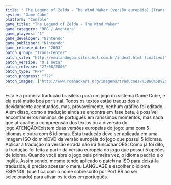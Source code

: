 ```yaml
---
title: " The Legend of Zelda - The Wind Waker (versão européia) (Trans-Center)"
system: "Game Cube"
platform: "Console"
game_title: "The Legend of Zelda - The Wind Waker"
game_category: "RPG / Aventura"
game_players: "1"
game_developer: "Nintendo"
game_publisher: "Nintendo"
game_release_date: "2003"
patch_group: "Trans-Center"
patch_site: "http://emulandogba.sites.uol.com.br/index2.html (inativo)"
patch_version: "0.1 beta"
patch_release: "27/08/2006"
patch_type: "PPF"
patch_progress: "???"
patch_images: ["http://www.romhackers.org/imagens/traducoes/%5BGC%5D%20The%20Legend%20of%20Zelda%20-%20The%20Wind%20Waker%20-%20Trans-Center%20-%201.jpg","http://www.romhackers.org/imagens/traducoes/%5BGC%5D%20The%20Legend%20of%20Zelda%20-%20The%20Wind%20Waker%20-%20Trans-Center%20-%202.jpg","http://www.romhackers.org/imagens/traducoes/%5BGC%5D%20The%20Legend%20of%20Zelda%20-%20The%20Wind%20Waker%20-%20Trans-Center%20-%203.jpg"]
---
```

Esta é a primeira tradução brasileira para um jogo do sistema Game Cube, e ela está muito boa por sinal. Todos os textos estão traduzidos e devidamente acentuados, mas, provavelmente, nenhum gráfico foi editado. Além disso, como a tradução ainda se encontra em fase beta, é possível encontrar erros mínimos de português em raríssimos momentos, mas nada que atrapalhe a compreensão dos textos ou a diversão do jogo.ATENÇÃO:Existem duas versões européias do jogo: uma com 5 idiomas e outra com 6 idiomas. Esta tradução deve ser aplicada em uma imagem ISO do miniDVD da versão européia do jogo que possui 5 idiomas. Aplicar a tradução na versão errada não irá funcionar.OBS: Como já foi dito, a tradução foi feita a partir da versão européia do jogo que possui 5 opções de idioma. Quando você abre o jogo pela primeira vez, o idioma padrão é o inglês. Assim sendo, mesmo tendo aplicado o patch na ISO para deixá-la traduzida, é preciso acessar o menu LANGUAGE e escolher o idioma ESPAÑOL (que fica com o nome sobrescrito por Port.BR ao ser selecionado) para ativar os textos em português.